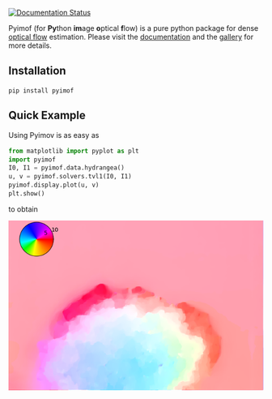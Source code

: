 [![Documentation Status](https://readthedocs.org/projects/pyimof/badge/?version=latest)](https://pyimof.readthedocs.io/en/latest/?badge=latest)

Pyimof (for **Py**thon **im**age **o**ptical **f**low) is a pure
python package for dense [optical
flow](https://en.wikipedia.org/wiki/Optical_flow) estimation. Please
visit the [documentation](https://pyimof.readthedocs.io/en/stable/)
and the
[gallery](https://pyimof.readthedocs.io/en/stable/examples/index.html)
for more details.

## Installation

```
pip install pyimof
```

## Quick Example

Using Pyimov is as easy as

```python
from matplotlib import pyplot as plt
import pyimof
I0, I1 = pyimof.data.hydrangea()
u, v = pyimof.solvers.tvl1(I0, I1)
pyimof.display.plot(u, v)
plt.show()
```

to obtain

![Hydrangea](doc/source/_static/hydrangea.png)
